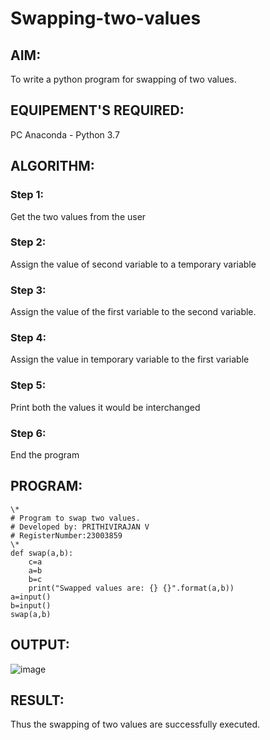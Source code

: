 # Swapping-two-values

## AIM:
To write a python program for swapping of two values.

## EQUIPEMENT'S REQUIRED: 
PC
Anaconda - Python 3.7

## ALGORITHM:

### Step 1:
Get the two values from the user
### Step 2: 
Assign the value of second variable to a temporary variable 
### Step 3: 
Assign the value of the first variable to the second variable.
### Step 4:  
Assign the value in temporary variable to the first variable
### Step 5: 
Print both the values it would be interchanged
### Step 6: 
End the program

## PROGRAM:
```
\*
# Program to swap two values.
# Developed by: PRITHIVIRAJAN V 
# RegisterNumber:23003859
\*
def swap(a,b):
    c=a
    a=b
    b=c
    print("Swapped values are: {} {}".format(a,b))
a=input()
b=input()
swap(a,b)
```

## OUTPUT:
![image](https://github.com/Prithivirajan2911/Swapping-two-values/assets/147020085/be3b18a3-d6e7-4f93-9529-8b18d39ed7de)

## RESULT:
Thus the swapping of two values are successfully executed.
